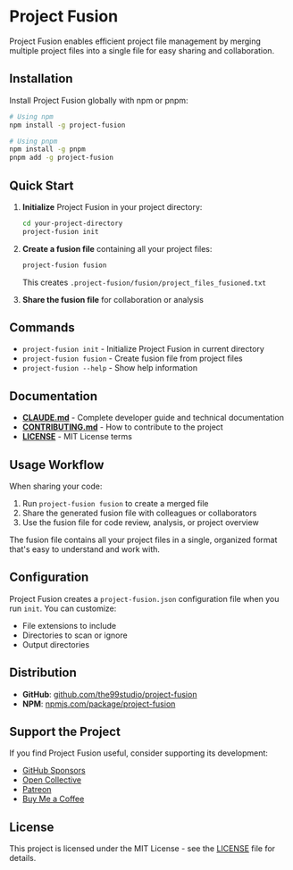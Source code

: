 # Project Fusion

Project Fusion enables efficient project file management by merging multiple project files into a single file for easy sharing and collaboration.

## Installation

Install Project Fusion globally with npm or pnpm:

```bash
# Using npm
npm install -g project-fusion

# Using pnpm
npm install -g pnpm
pnpm add -g project-fusion
```

## Quick Start

1. **Initialize** Project Fusion in your project directory:
   ```bash
   cd your-project-directory
   project-fusion init
   ```

2. **Create a fusion file** containing all your project files:
   ```bash
   project-fusion fusion
   ```
   This creates `.project-fusion/fusion/project_files_fusioned.txt`

3. **Share the fusion file** for collaboration or analysis

## Commands

- `project-fusion init` - Initialize Project Fusion in current directory
- `project-fusion fusion` - Create fusion file from project files
- `project-fusion --help` - Show help information

## Documentation

- **[CLAUDE.md](./CLAUDE.md)** - Complete developer guide and technical documentation
- **[CONTRIBUTING.md](./CONTRIBUTING.md)** - How to contribute to the project
- **[LICENSE](./LICENSE)** - MIT License terms

## Usage Workflow

When sharing your code:

1. Run `project-fusion fusion` to create a merged file
2. Share the generated fusion file with colleagues or collaborators
3. Use the fusion file for code review, analysis, or project overview

The fusion file contains all your project files in a single, organized format that's easy to understand and work with.

## Configuration

Project Fusion creates a `project-fusion.json` configuration file when you run `init`. You can customize:
- File extensions to include
- Directories to scan or ignore  
- Output directories

## Distribution

- **GitHub**: [github.com/the99studio/project-fusion](https://github.com/the99studio/project-fusion)
- **NPM**: [npmjs.com/package/project-fusion](https://www.npmjs.com/package/project-fusion)

## Support the Project

If you find Project Fusion useful, consider supporting its development:

- [GitHub Sponsors](https://github.com/sponsors/the99studio)
- [Open Collective](https://opencollective.com/projectfusion)
- [Patreon](https://www.patreon.com/projectfusion)
- [Buy Me a Coffee](https://www.buymeacoffee.com/projectfusion)

## License

This project is licensed under the MIT License - see the [LICENSE](./LICENSE) file for details.